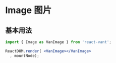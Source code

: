 # Image 图片

## 基本用法

```jsx
import { Image as VanImage } from 'react-vant';

ReactDOM.render( <VanImage></VanImage>
  , mountNode);
```
